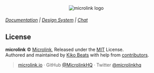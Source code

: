 <div align="center">
  <img src="https://cdn.microlink.io/logo/banner.png" alt="microlink logo">
</div>

###### [Documentation](https://microlink.io/docs) | [Design System](https://microlink.io/design) | [Chat](https://microlink.io/chat)

## License

**microlink** © [Microlink](https://microlink.io), Released under the [MIT](https://github.com/microlinkhq/sdk/blob/master/LICENSE.md) License.<br>
Authored and maintained by [Kiko Beats](https://kikobeats.com) with help from [contributors](https://github.com/microlinkhq/sdk/contributors).

> [microlink.io](https://microlink.io) · GitHub [@MicrolinkHQ](https://github.com/microlinkhq) · Twitter [@microlinkhq](https://twitter.com/microlinkhq)

